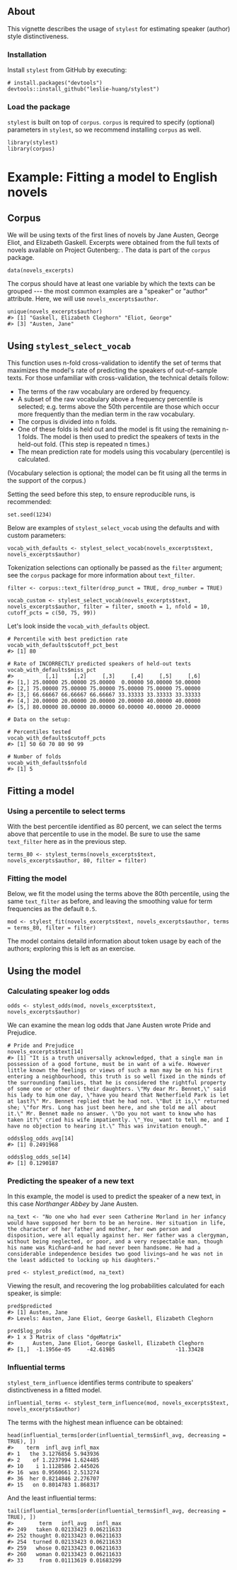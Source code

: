 About
-----

This vignette describes the usage of `stylest` for estimating speaker
(author) style distinctiveness.

### Installation

Install `stylest` from GitHub by executing:

    # install.packages("devtools")
    devtools::install_github("leslie-huang/stylest")

### Load the package

`stylest` is built on top of `corpus`. `corpus` is required to specify
(optional) parameters in `stylest`, so we recommend installing `corpus`
as well.

    library(stylest)
    library(corpus)

Example: Fitting a model to English novels
==========================================

Corpus
------

We will be using texts of the first lines of novels by Jane Austen,
George Eliot, and Elizabeth Gaskell. Excerpts were obtained from the
full texts of novels available on Project Gutenberg: . The data is part
of the `corpus` package.

    data(novels_excerpts)

The corpus should have at least one variable by which the texts can be
grouped --- the most common examples are a "speaker" or "author"
attribute. Here, we will use `novels_excerpts$author`.

    unique(novels_excerpts$author)
    #> [1] "Gaskell, Elizabeth Cleghorn" "Eliot, George"              
    #> [3] "Austen, Jane"

Using `stylest_select_vocab`
----------------------------

This function uses n-fold cross-validation to identify the set of terms
that maximizes the model's rate of predicting the speakers of
out-of-sample texts. For those unfamiliar with cross-validation, the
technical details follow:

-   The terms of the raw vocabulary are ordered by frequency.
-   A subset of the raw vocabulary above a frequency percentile is
    selected; e.g. terms above the 50th percentile are those which occur
    more frequently than the median term in the raw vocabulary.
-   The corpus is divided into n folds.
-   One of these folds is held out and the model is fit using the
    remaining n-1 folds. The model is then used to predict the speakers
    of texts in the held-out fold. (This step is repeated n times.)
-   The mean prediction rate for models using this vocabulary
    (percentile) is calculated.

(Vocabulary selection is optional; the model can be fit using all the
terms in the support of the corpus.)

Setting the seed before this step, to ensure reproducible runs, is
recommended:

    set.seed(1234)

Below are examples of `stylest_select_vocab` using the defaults and with
custom parameters:

    vocab_with_defaults <- stylest_select_vocab(novels_excerpts$text, novels_excerpts$author)

Tokenization selections can optionally be passed as the `filter`
argument; see the `corpus` package for more information about
`text_filter`.

    filter <- corpus::text_filter(drop_punct = TRUE, drop_number = TRUE)

    vocab_custom <- stylest_select_vocab(novels_excerpts$text, novels_excerpts$author, filter = filter, smooth = 1, nfold = 10, cutoff_pcts = c(50, 75, 99))

Let's look inside the `vocab_with_defaults` object.

    # Percentile with best prediction rate
    vocab_with_defaults$cutoff_pct_best
    #> [1] 80

    # Rate of INCORRECTLY predicted speakers of held-out texts
    vocab_with_defaults$miss_pct
    #>          [,1]     [,2]     [,3]     [,4]     [,5]     [,6]
    #> [1,] 25.00000 25.00000 25.00000  0.00000 50.00000 50.00000
    #> [2,] 75.00000 75.00000 75.00000 75.00000 75.00000 75.00000
    #> [3,] 66.66667 66.66667 66.66667 33.33333 33.33333 33.33333
    #> [4,] 20.00000 20.00000 20.00000 20.00000 40.00000 40.00000
    #> [5,] 80.00000 80.00000 80.00000 60.00000 40.00000 20.00000

    # Data on the setup:

    # Percentiles tested
    vocab_with_defaults$cutoff_pcts
    #> [1] 50 60 70 80 90 99

    # Number of folds
    vocab_with_defaults$nfold
    #> [1] 5

Fitting a model
---------------

### Using a percentile to select terms

With the best percentile identified as 80 percent, we can select the
terms above that percentile to use in the model. Be sure to use the same
`text_filter` here as in the previous step.

    terms_80 <- stylest_terms(novels_excerpts$text, novels_excerpts$author, 80, filter = filter)

### Fitting the model

Below, we fit the model using the terms above the 80th percentile, using
the same `text_filter` as before, and leaving the smoothing value for
term frequencies as the default `0.5`.


    mod <- stylest_fit(novels_excerpts$text, novels_excerpts$author, terms = terms_80, filter = filter)

The model contains detaild information about token usage by each of the
authors; exploring this is left as an exercise.

Using the model
---------------

### Calculating speaker log odds


    odds <- stylest_odds(mod, novels_excerpts$text, novels_excerpts$author)

We can examine the mean log odds that Jane Austen wrote Pride and
Prejudice.

    # Pride and Prejudice
    novels_excerpts$text[14]
    #> [1] "It is a truth universally acknowledged, that a single man in possession of a good fortune, must be in want of a wife. However little known the feelings or views of such a man may be on his first entering a neighbourhood, this truth is so well fixed in the minds of the surrounding families, that he is considered the rightful property of some one or other of their daughters. \"My dear Mr. Bennet,\" said his lady to him one day, \"have you heard that Netherfield Park is let at last?\" Mr. Bennet replied that he had not. \"But it is,\" returned she; \"for Mrs. Long has just been here, and she told me all about it.\" Mr. Bennet made no answer. \"Do you not want to know who has taken it?\" cried his wife impatiently. \"_You_ want to tell me, and I have no objection to hearing it.\" This was invitation enough."

    odds$log_odds_avg[14]
    #> [1] 0.2491968

    odds$log_odds_se[14]
    #> [1] 0.1290187

### Predicting the speaker of a new text

In this example, the model is used to predict the speaker of a new text,
in this case *Northanger Abbey* by Jane Austen.


    na_text <- "No one who had ever seen Catherine Morland in her infancy would have supposed her born to be an heroine. Her situation in life, the character of her father and mother, her own person and disposition, were all equally against her. Her father was a clergyman, without being neglected, or poor, and a very respectable man, though his name was Richard—and he had never been handsome. He had a considerable independence besides two good livings—and he was not in the least addicted to locking up his daughters."

    pred <- stylest_predict(mod, na_text)

Viewing the result, and recovering the log probabilities calculated for
each speaker, is simple:

    pred$predicted
    #> [1] Austen, Jane
    #> Levels: Austen, Jane Eliot, George Gaskell, Elizabeth Cleghorn

    pred$log_probs
    #> 1 x 3 Matrix of class "dgeMatrix"
    #>      Austen, Jane Eliot, George Gaskell, Elizabeth Cleghorn
    #> [1,]  -1.1956e-05     -42.61985                   -11.33428

### Influential terms

`stylest_term_influence` identifies terms contribute to speakers'
distinctiveness in a fitted model.


    influential_terms <- stylest_term_influence(mod, novels_excerpts$text, novels_excerpts$author)

The terms with the highest mean influence can be obtained:

    head(influential_terms[order(influential_terms$infl_avg, decreasing = TRUE), ])
    #>    term  infl_avg infl_max
    #> 1   the 3.1276856 5.943936
    #> 2    of 1.2237994 1.624485
    #> 10    i 1.1128586 2.445026
    #> 16  was 0.9560661 2.513274
    #> 36  her 0.8214846 2.276707
    #> 15   on 0.8014783 1.868317

And the least influential terms:

    tail(influential_terms[order(influential_terms$infl_avg, decreasing = TRUE), ])
    #>        term   infl_avg   infl_max
    #> 249   taken 0.02133423 0.06211633
    #> 252 thought 0.02133423 0.06211633
    #> 254  turned 0.02133423 0.06211633
    #> 259   whose 0.02133423 0.06211633
    #> 260   woman 0.02133423 0.06211633
    #> 33     from 0.01113619 0.01683299

